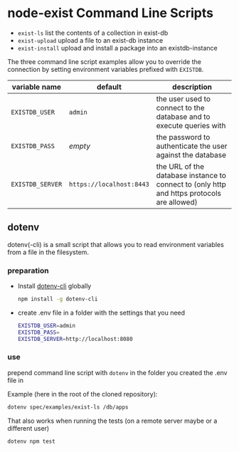 # node-exist Command Line Scripts

- `exist-ls` list the contents of a collection in exist-db
- `exist-upload` upload a file to an exist-db instance
- `exist-install` upload and install a package into an existdb-instance

The three command line script examples allow you to override the connection
by setting environment variables prefixed with `EXISTDB`.

| variable name | default | description
|----|----|----
| `EXISTDB_USER` | `admin` | the user used to connect to the database and to execute queries with
| `EXISTDB_PASS` | _empty_ | the password to authenticate the user against the database
| `EXISTDB_SERVER` | `https://localhost:8443` | the URL of the database instance to connect to (only http and https protocols are allowed)

## dotenv

dotenv(-cli) is a small script that allows you to read environment variables from a file in the filesystem.

### preparation

- Install [dotenv-cli](https://www.npmjs.com/package/dotenv-cli) globally    
    ```bash
    npm install -g dotenv-cli
    ```

- create .env file in a folder with the settings that you need
    ```bash
    EXISTDB_USER=admin
    EXISTDB_PASS=
    EXISTDB_SERVER=http://localhost:8080
    ```


### use

prepend command line script with `dotenv` in the folder you created the .env file in

Example (here in the root of the cloned repository):

```bash
dotenv spec/examples/exist-ls /db/apps
```

That also works when running the tests (on a remote server maybe or a different user)

```bash
dotenv npm test
```